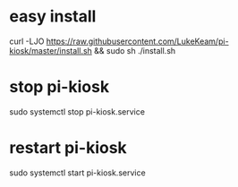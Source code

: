 # easy install
curl -LJO https://raw.githubusercontent.com/LukeKeam/pi-kiosk/master/install.sh && sudo sh ./install.sh

# stop pi-kiosk
sudo systemctl stop pi-kiosk.service

# restart pi-kiosk
sudo systemctl start pi-kiosk.service